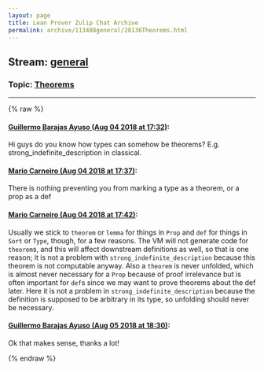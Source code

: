 ```yaml
---
layout: page
title: Lean Prover Zulip Chat Archive 
permalink: archive/113488general/28136Theorems.html
---
```


## Stream: [general](index.html)
### Topic: [Theorems](28136Theorems.html)

---


{% raw %}
#### [ Guillermo Barajas Ayuso (Aug 04 2018 at 17:32)](https://leanprover.zulipchat.com/#narrow/stream/113488-general/topic/Theorems/near/130894817):
Hi guys do you know how types can somehow be theorems? E.g. strong_indefinite_description in classical.

#### [ Mario Carneiro (Aug 04 2018 at 17:37)](https://leanprover.zulipchat.com/#narrow/stream/113488-general/topic/Theorems/near/130894929):
There is nothing preventing you from marking a type as a theorem, or a prop as a def

#### [ Mario Carneiro (Aug 04 2018 at 17:42)](https://leanprover.zulipchat.com/#narrow/stream/113488-general/topic/Theorems/near/130895079):
Usually we stick to `theorem` or `lemma` for things in `Prop` and `def` for things in `Sort` or `Type`, though, for a few reasons. The VM will not generate code for `theorem`s, and this will affect downstream definitions as well, so that is one reason; it is not a problem with `strong_indefinite_description` because this theorem is not computable anyway. Also a `theorem` is never unfolded, which is almost never necessary for a `Prop` because of proof irrelevance but is often important for `def`s since we may want to prove theorems about the def later. Here it is not a problem in `strong_indefinite_description` because the definition is supposed to be arbitrary in its type, so unfolding should never be necessary.

#### [ Guillermo Barajas Ayuso (Aug 05 2018 at 18:30)](https://leanprover.zulipchat.com/#narrow/stream/113488-general/topic/Theorems/near/130936748):
Ok that makes sense, thanks a lot!


{% endraw %}
